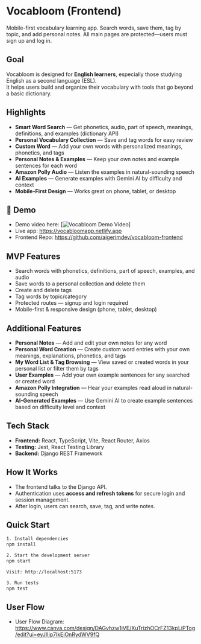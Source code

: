 # Vocabloom (Frontend)

Mobile-first vocabulary learning app. Search words, save them, tag by topic, and add personal notes. All main pages are protected—users must sign up and log in.

## Goal
Vocabloom is designed for **English learners**, especially those studying English as a second language (ESL).  
It helps users build and organize their vocabulary with tools that go beyond a basic dictionary.

## Highlights
- **Smart Word Search** — Get phonetics, audio, part of speech, meanings, definitions, and examples (dictionary API)
- **Personal Vocabulary Collection** — Save and tag words for easy review
- **Custom Word** — Add your own words with personalized meanings, phonetics, and tags  
- **Personal Notes & Examples** — Keep your own notes and example sentences for each word  
- **Amazon Polly Audio** — Listen the examples in natural-sounding speech  
- **AI Examples** — Generate examples with Gemini AI by difficulty and context  
- **Mobile-First Design** — Works great on phone, tablet, or desktop  


## 🚀 Demo
- Demo video here: [![Vocabloom Demo Video](https://img.youtube.com/vi/YOUR_VIDEO_ID/0.jpg)]
- Live app: https://vocabloomapp.netlify.app
- Frontend Repo: https://github.com/aigerimdev/vocabloom-frontend

## **MVP Features**
- Search words with phonetics, definitions, part of speech, examples, and audio  
- Save words to a personal collection and delete them  
- Create and delete tags  
- Tag words by topic/category  
- Protected routes — signup and login required  
- Mobile-first & responsive design (phone, tablet, desktop)  

## **Additional Features**
- **Personal Notes** — Add and edit your own notes for any word  
- **Personal Word Creation** — Create custom word entries with your own meanings, explanations, phonetics, and tags  
- **My Word List & Tag Browsing** — View saved or created words in your personal list or filter them by tags  
- **User Examples** — Add your own example sentences for any searched or created word  
- **Amazon Polly Integration** — Hear your examples read aloud in natural-sounding speech  
- **AI-Generated Examples** — Use Gemini AI to create example sentences based on difficulty level and context  

## Tech Stack
- **Frontend:** React, TypeScript, Vite, React Router, Axios
- **Testing:** Jest, React Testing Library
- **Backend:** Django REST Framework

## How It Works
- The frontend talks to the Django API.
- Authentication uses **access and refresh tokens** for secure login and session management.
- After login, users can search, save, tag, and write notes.


## Quick Start

```bash
1. Install dependencies
npm install

2. Start the development server
npm start

Visit: http://localhost:5173

3. Run tests
npm test
```

## User Flow
- User Flow Diagram: https://www.canva.com/design/DAGvhzw1iVE/XuTrizhOCrFZ13kpLiPTog/edit?ui=eyJIIjp7IkEiOnRydWV9fQ